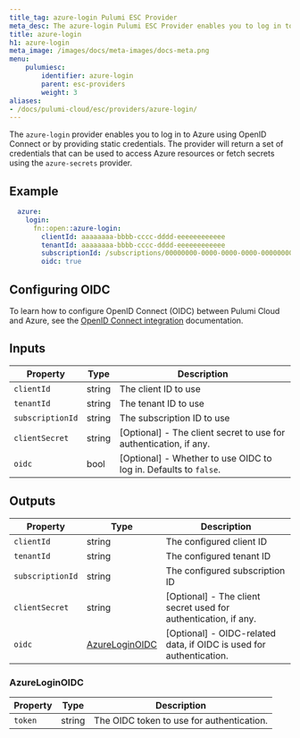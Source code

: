 ```yaml
---
title_tag: azure-login Pulumi ESC Provider
meta_desc: The azure-login Pulumi ESC Provider enables you to log in to Azure using OIDC or static credentials.
title: azure-login
h1: azure-login
meta_image: /images/docs/meta-images/docs-meta.png
menu:
    pulumiesc:
        identifier: azure-login
        parent: esc-providers
        weight: 3
aliases:
- /docs/pulumi-cloud/esc/providers/azure-login/
---
```


The `azure-login` provider enables you to log in to Azure using OpenID Connect or by providing static credentials. The provider will return a set of credentials that can be used to access Azure resources or fetch secrets using the `azure-secrets` provider.

## Example

```yaml
  azure:
    login:
      fn::open::azure-login:
        clientId: aaaaaaaa-bbbb-cccc-dddd-eeeeeeeeeeee
        tenantId: aaaaaaaa-bbbb-cccc-dddd-eeeeeeeeeeee
        subscriptionId: /subscriptions/00000000-0000-0000-0000-000000000000
        oidc: true
```

## Configuring OIDC

To learn how to configure OpenID Connect (OIDC) between Pulumi Cloud and Azure, see the [OpenID Connect integration](/docs/pulumi-cloud/oidc/azure/) documentation.

## Inputs

| Property         | Type   | Description                                                       |
|------------------|--------|-------------------------------------------------------------------|
| `clientId`       | string | The client ID to use                                              |
| `tenantId`       | string | The tenant ID to use                                              |
| `subscriptionId` | string | The subscription ID to use                                        |
| `clientSecret`   | string | [Optional] - The client secret to use for authentication, if any. |
| `oidc`           | bool   | [Optional] - Whether to use OIDC to log in. Defaults to `false`.  |

## Outputs

| Property         | Type                              | Description                                                         |
|------------------|-----------------------------------|---------------------------------------------------------------------|
| `clientId`       | string                            | The configured client ID                                            |
| `tenantId`       | string                            | The configured tenant ID                                            |
| `subscriptionId` | string                            | The configured subscription ID                                      |
| `clientSecret`   | string                            | [Optional] - The client secret used for authentication, if any.     |
| `oidc`           | [AzureLoginOIDC](#azureloginoidc) | [Optional] - OIDC-related data, if OIDC is used for authentication. |

### AzureLoginOIDC

| Property | Type     | Description                               |
|----------|----------|-------------------------------------------|
| `token`  | string   | The OIDC token to use for authentication. |
